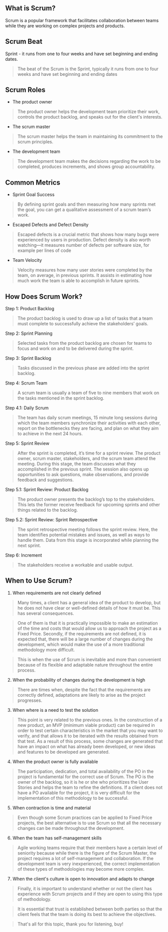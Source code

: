 ## What is Scrum?
Scrum is a popular framework that facilitates collaboration between teams while they are working on complex projects and products.

## Scrum Beat
Sprint - it runs from one to four weeks and have set beginning and ending dates.

>The beat of the Scrum is the Sprint, typically it runs from one to four weeks and have set beginning and ending dates

## Scrum Roles
* The product owner
>The product owner helps the development team prioritize their work, controls the product backlog, and speaks out for the client's interests.

* The scrum master
>The scrum master helps the team in maintaining its commitment to the scrum principles.

* The development team
>The development team makes the decisions regarding the work to be completed, produces increments, and shows group accountability.

## Common Metrics

* Sprint Goal Success
>By defining sprint goals and then measuring how many sprints met the goal, you can get a qualitative assessment of a scrum team’s work.

* Escaped Defects and Defect Density
>Escaped defects is a crucial metric that shows how many bugs were experienced by users in production. 
>Defect density is also worth watching—it measures number of defects per software size, for example per lines of code

* Team Velocity
>Velocity measures how many user stories were completed by the team, on average, in previous sprints. It assists in estimating how much work the team is able to accomplish in future sprints.

## How Does Scrum Work?

Step 1: Product Backlog
>The product backlog is used to draw up a list of tasks that a team must complete to successfully achieve the stakeholders’ goals. 

Step 2: Sprint Planning
>Selected tasks from the product backlog are chosen for teams to focus and work on and to be delivered during the sprint.

Step 3: Sprint Backlog
>Tasks discussed in the previous phase are added into the sprint backlog. 

Step 4: Scrum Team
>A scrum team is usually a team of five to nine members that work on the tasks mentioned in the sprint backlog. 

Step 4.1: Daily Scrum
>The team has daily scrum meetings, 15 minute long sessions during which the team members synchronize their activities with each other, report on the bottlenecks they are facing, and plan on what they aim to achieve in the next 24 hours.

Step 5: Sprint Review
>After the sprint is completed, it’s time for a sprint review. The product owner, scrum master, stakeholders, and the scrum team attend the meeting. During this stage, the team discusses what they accomplished in the previous sprint. The session also opens up opportunities to ask questions, make observations, and provide feedback and suggestions. 

Step 5.1: Sprint Review: Product Backlog
>The product owner presents the backlog’s top to the stakeholders. This lets the former receive feedback for upcoming sprints and other things related to the backlog. 

Step 5.2: Sprint Review: Sprint Retrospective
>The sprint retrospective meeting follows the sprint review. Here, the team identifies potential mistakes and issues, as well as ways to handle them. Data from this stage is incorporated while planning the next sprint.

Step 6: Increment
>The stakeholders receive a workable and usable output. 

## When to Use Scrum?

1. When requirements are not clearly defined

>Many times, a client has a general idea of the product to develop, but he does not have clear or well-defined details of how it must be. This has several consequences.

>One of them is that it is practically impossible to make an estimation of the time and costs that would allow us to approach the project as a Fixed Price. Secondly, if the requirements are not defined, it is expected that, there will be a large number of changes during the development, which would make the use of a more traditional methodology more difficult.

>This is when the use of Scrum is inevitable and more than convenient because of its flexible and adaptable nature throughout the entire process.

2. When the probability of changes during the development is high

>There are times when, despite the fact that the requirements are correctly defined, adaptations are likely to arise as the project progresses.

3. When where is a need to test the solution

>This point is very related to the previous ones. In the construction of a new product, an MVP (minimum viable product) can be required in order to test certain characteristics in the market that you may want to verify, and that allows it to be iterated with the results obtained from that test.
As a result of this process, some changes are generated that have an impact on what has already been developed, or new ideas and features to be developed are generated.

4. When the product owner is fully available

>The participation, dedication, and total availability of the PO in the project is fundamental for the correct use of Scrum.
The PO is the owner of the backlog, so it is he or she who prioritizes the User Stories and helps the team to refine the definitions.
If a client does not have a PO available for the project, it is very difficult for the implementation of this methodology to be successful.

5. When contraction is time and material
>Even though some Scrum practices can be applied to Fixed Price projects, the best alternative is to use Scrum so that all the necessary changes can be made throughout the development.

6. When the team has self-management skills

>Agile working teams require that their members have a certain level of seniority because while there is the figure of the Scrum Master, the project requires a lot of self-management and collaboration. If the development team is very inexperienced, the correct implementation of these types of methodologies may become more complex.

7. When the client's culture is open to innovation and adapts to change

>Finally, it is important to understand whether or not the client has experience with Scrum projects and if they are open to using this type of methodology.

>It is essential that trust is established between both parties so that the client feels that the team is doing its best to achieve the objectives.

>That's all for this topic, thank you for listening, buy!
